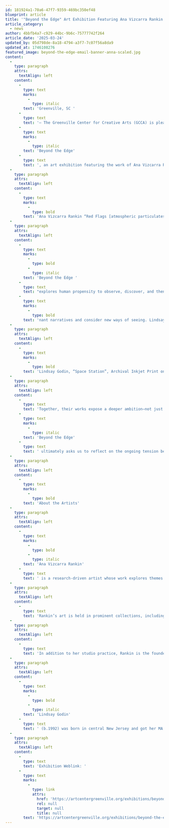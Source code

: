 ```yaml
---
id: 181924a1-70a6-47f7-9359-469bc350ef48
blueprint: article
title: '"Beyond the Edge" Art Exhibition Featuring Ana Vizcarra Rankin & Lindsay Godin Opens April 4 at GCCA’s Main Gallery'
article_category:
  - news
author: 4bbfb4a7-c929-44bc-9b6c-75777742f264
article_date: '2025-03-24'
updated_by: 05d798de-8a18-4794-a3f7-7c07f56a8da9
updated_at: 1746108276
featured_image: beyond-the-edge-email-banner-anna-scaled.jpg
content:
  -
    type: paragraph
    attrs:
      textAlign: left
    content:
      -
        type: text
        marks:
          -
            type: italic
        text: 'Greenville, SC '
      -
        type: text
        text: '– The Greenville Center for Creative Arts (GCCA) is pleased to present '
      -
        type: text
        marks:
          -
            type: italic
        text: 'Beyond the Edge'
      -
        type: text
        text: ', an art exhibition featuring the work of Ana Vizcarra Rankin and Lindsay Godin, two nationally recognized artists whose work challenges the way we see and interpret space—both terrestrial and cosmic. The exhibition opens with a public reception on Friday, April 4, 2025, from 6-9 PM, and remains on view through Wednesday, May 28, 2025. Beyond the Edge is generously supported by media sponsor TOWN.'
  -
    type: paragraph
    attrs:
      textAlign: left
    content:
      -
        type: text
        marks:
          -
            type: bold
        text: 'Ana Vizcarra Rankin “Red Flags [atmospheric particulates]”, 2022, mixed media on cotton canvas, 96″x48″'
  -
    type: paragraph
    attrs:
      textAlign: left
    content:
      -
        type: text
        marks:
          -
            type: bold
          -
            type: italic
        text: 'Beyond the Edge '
      -
        type: text
        text: "explores human propensity to observe, discover, and then control space, both terrestrial and cosmic. Ana Vizcarra Rankin’s paintings challenge the supposed objectivity of maps, revealing how they reflect power structures and shape our understanding of place. By reimagining erased histories and offering alternative\_perspectives—such as unconventional map orientations and cosmic reinterpretations—she invites viewers to question domi"
      -
        type: text
        marks:
          -
            type: bold
        text: 'nant narratives and consider new ways of seeing. Lindsay Godin’s “Futurisms” photography series examines humanity’s enduring fascination with uncharted territories, from early celestial observations to modern space exploration. Her work highlights how technological advancements—such as telescopes and rockets—extend our reach beyond Earth, transforming observation into an act of possession. By exploring the tension between curiosity and control, “Futurisms” reflects on the relentless human impulse to claim the unknown.'
  -
    type: paragraph
    attrs:
      textAlign: left
    content:
      -
        type: text
        marks:
          -
            type: bold
        text: 'Lindsay Godin, “Space Station”, Archival Inkjet Print on Epson Ultra-Premium Presentation Paper Matte, 24″ x 30″'
  -
    type: paragraph
    attrs:
      textAlign: left
    content:
      -
        type: text
        text: 'Together, their works expose a deeper ambition—not just to observe, but to claim both physical and conceptual spaces. '
      -
        type: text
        marks:
          -
            type: italic
        text: 'Beyond the Edge'
      -
        type: text
        text: ' ultimately asks us to reflect on the ongoing tension between the nature of preservation and technological progress. Through these perspectives, the exhibition encourages both wonder and responsibility, reminding us of our power to shape the future of our planet and beyond.'
  -
    type: paragraph
    attrs:
      textAlign: left
    content:
      -
        type: text
        marks:
          -
            type: bold
        text: 'About the Artists'
  -
    type: paragraph
    attrs:
      textAlign: left
    content:
      -
        type: text
        marks:
          -
            type: bold
          -
            type: italic
        text: 'Ana Vizcarra Rankin'
      -
        type: text
        text: ' is a research-driven artist whose work explores themes of mapping, data visualization, and our connection to the universe. Born in Uruguay and raised in both South and North America, Rankin creates perceptual art that investigates the intersections of science, history, and culture. Her work, which ranges from monumental canvases to delicate, diminutive objects, considers events that occur in subatomic space time all the way to global and cosmic perspectives.'
  -
    type: paragraph
    attrs:
      textAlign: left
    content:
      -
        type: text
        text: 'Rankin’s art is held in prominent collections, including the Pennsylvania Academy of the Fine Arts Museum, Brandywine River Museum of Art, and the Uruguay Cultural Foundation for the Arts. She has exhibited internationally in venues such as the Montclair Art Museum in NJ, Centro de Memoria Paz y Reconciliación in Bogotá, and Cherry Street Pier in Philadelphia. She has participated in artist residencies in Ecuador, Italy, and Mexico. Awards received include a Project Stream Grant from the Pennsylvania Council on the Arts, the Creative Capital x Skoll Grant, and the Judy McGregor Caldwell Purchase Prize.'
  -
    type: paragraph
    attrs:
      textAlign: left
    content:
      -
        type: text
        text: 'In addition to her studio practice, Rankin is the founder of BrobDinGnag International, a curatorial exchange program fostering cross-cultural dialogue and ecological awareness. She holds an MFA from the Pennsylvania Academy of the Fine Arts and a BA in Art History from Temple University. Currently, she teaches at the University of North Carolina Wilmington.'
  -
    type: paragraph
    attrs:
      textAlign: left
    content:
      -
        type: text
        marks:
          -
            type: bold
          -
            type: italic
        text: 'Lindsay Godin'
      -
        type: text
        text: ' (b.1992) was born in central New Jersey and got her MA & MFA in Studio Arts (emphasis in Photography) at the University of Iowa in 2018. She researches photography curricula and is a fine arts documentary photographer. Her photography sheds awareness of contemporary cultural norms and political values and how these effect society on the macroscale. Lindsay was the recipient of PDN’s 2017 Photo Annual Award for her student work. Her work is also on permanent collection at the Albright-Knox Gallery in New York and with other work having been exhibited nationally and internationally. As of August 2020, Lindsay is the Photography Coordinator and an Assistant Professor of Photography and Design at Valdosta State University in Georgia.'
  -
    type: paragraph
    attrs:
      textAlign: left
    content:
      -
        type: text
        text: 'Exhibition Weblink: '
      -
        type: text
        marks:
          -
            type: link
            attrs:
              href: 'https://artcentergreenville.org/exhibitions/beyond-the-edge/'
              rel: null
              target: null
              title: null
        text: 'https://artcentergreenville.org/exhibitions/beyond-the-edge/'
---
```

